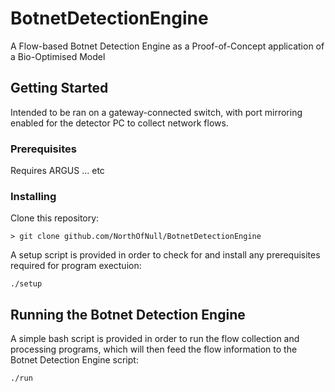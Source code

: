 # BotnetDetectionEngine
A Flow-based Botnet Detection Engine as a Proof-of-Concept application of a Bio-Optimised Model

## Getting Started

Intended to be ran on a gateway-connected switch, with port mirroring enabled for the detector PC to collect network flows.


### Prerequisites

Requires ARGUS ... etc


### Installing

Clone this repository:

```
> git clone github.com/NorthOfNull/BotnetDetectionEngine
```

A setup script is provided in order to check for and install any prerequisites required for program exectuion:

```
./setup
```


## Running the Botnet Detection Engine

A simple bash script is provided in order to run the flow collection and processing programs, which will then feed the flow information to the Botnet Detection Engine script:

 ```
 ./run
 ```
